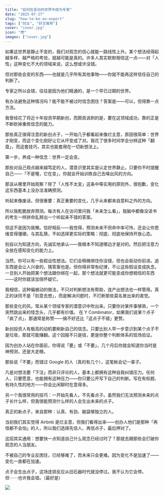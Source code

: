 ```yaml
---
title: "如何在变动的世界中成为专家"
date: "2025-07-27"
slug: "how-to-be-an-expert"
tags: ["创业", "好文推荐"]
cover: "cover.jpg"
icon: "😎"
images: ["cover.jpg"]
---
```

如果这世界是静止不变的，我们对观念的信心就能一路线性上升。某个想法经得起越多样、越严格的考验，就越可能是真的。许多人其实默默相信这一点——对「人性」这种变化不大的领域来说，这么想或许没错。



但对那些会变的东西——也就是几乎所有其他事物——你就不能再这样信任自己的判断了。



专家之所以会错，往往是因为他们精通的，是一个早已过期的世界。



有办法避免这种情况吗？能不能不被过时信念困住？答案是——可以，但得靠一点方法。



我曾经花了将近十年投资早期新创，而颇具讽刺的是，要在这领域成功，靠的正是不断砍掉重练信念的能力。



那些真正值得注意的新创点子，一开始几乎都看起来像烂主意，原因很简单：世界才刚变，而这个变化刚好让它从坏变成了对。我花了很多时间学会分辨这种「翻盘」，而这套技巧，其实也能套用在一切新想法上。



第一步，养成一种信念：世界一定会变。



那些对自己观点越来越笃定的人，潜意识里其实是认定世界静止。只要你不时提醒自己——「不是喔，它在变」，你就会开始训练自己去嗅出风的方向。



那该从哪里开始观察？除了「人性不太变」这条中等实用的原则外，很抱歉，变化这东西基本上没办法准确预测。



听起来像废话，但很重要：真正重要的变化，几乎从来都来自意料之外的方向。



所以我乾脆放弃预测。每次有人在访问里问我「未来怎么看」，我脑中都像没读书的考生一样拼命乱掰出一个听起来不错的答案。



但这不是因为我懒。恰好相反——我觉得，预测未来不但命中率可怜，还会让你思维变得僵硬。与其乱猜，不如选择更实际的策略：彻底、彻底地保持开放心态。



别自以为知道方向，先诚实地承认——我根本不知道哪边才是对的。然后把注意力全放在感知变化的能力上。



当然，你可以有一些假设性想法。它们会稍微绑住你没错，但也会驱动你前进。追东西是会让人兴奋的，猜答案也是。但你得非常有纪律，不让这些假设变成执念。
一旦别人开始把某个想法跟你绑在一起，那个想法就更可能变成你想相信的东西——这时你就该加倍怀疑它。



我相信，这种偏被动的做法，不只对判断想法有帮助，连产出想法也一样管用。真正的诀窍不是「刻意去想」，而是解决问题时，不打断那些莫名冒出来的直觉。



那些变化的风，常从某个领域专家的潜意识中吹出来。只要你对某件事够熟，一个突然跳出来的怪念头，几乎都有价值。
在 Y Combinator，如果我们说某个点子「疯了点」，那通常是称赞——搞不好还比「这点子不错」更赞。



新创投资人有极高的动机要刷新自己的信念。只要比别人早一步意识到某个点子不是垃圾，那就可能赚翻。这个回报不只是钱，更是你整个判断体系的现场验证。



因为创办人站在你面前，你得说「要」或「不要」，几个月后你就会知道你当时是神预测，还是大走眼。



那些说「不要」而错过 Google 的人（真的有几个），这笔帐会记一辈子。



凡是对想法要「下注」而非只评论的人，基本上都拥有这种自我纠错压力。任何人，只要愿意，也能拥有这种压力——你只要公开写下自己的判断。写在有标题、有持久性的地方——你会比闲聊时在意得多。



另一个我很常用的技巧：一开始先看人，不先看点子。虽然我们无法预测未来的点子长什么样，但我很能预测什么样的人会生出未来的点子。



真正的新点子，来自那种：认真、有劲、脑袋够独立的人。



当初我们其实觉得 Airbnb 是烂主意，但我们看得出来——创办人他们是那种「再怪都不会怕」的人，所以我们选择先信人、再信点子，最后押对了。



这招其实通用：想要快一点知道自己什么观念已经过时了？那就去跟那些会打破你观念的人当朋友。



不被自己的专业反困住，已经够难了，而未来只会更难。因为变化不是加速了——变化一直都在加速。



点子会生出点子，这场连锁反应从旧石器时代就没停过。我不认为它会停。
但⋯⋯也许我会错。（最好是）




![](https://prod-files-secure.s3.us-west-2.amazonaws.com/112d0858-5090-4d34-a606-b75eb8d65fd2/46476355-9cf3-4e99-9b7a-3531bc426380/1000202064.png?X-Amz-Algorithm=AWS4-HMAC-SHA256&X-Amz-Content-Sha256=UNSIGNED-PAYLOAD&X-Amz-Credential=ASIAZI2LB4667FDY2MU5%2F20250914%2Fus-west-2%2Fs3%2Faws4_request&X-Amz-Date=20250914T122150Z&X-Amz-Expires=3600&X-Amz-Security-Token=IQoJb3JpZ2luX2VjEN%2F%2F%2F%2F%2F%2F%2F%2F%2F%2F%2FwEaCXVzLXdlc3QtMiJGMEQCIAeiwF5Idi1GMiRk1SObJmoojwdjGl2Tn6obiNXA8w%2FIAiANbGO63%2Fjm6GDzzIO7hCMkYj%2BpJUiyk51BgAjpmZLspCr%2FAwhYEAAaDDYzNzQyMzE4MzgwNSIMgY2jpLtD9bVTAHSBKtwDDM4dlK3lReiVtbrev99VH%2B1sGqb0cEoDWUBgEw10WaTMg3%2BcUfFod3PsjQI0kGmll%2BSmYJ8AZBO1K8deohZuBiihFhtfSN6FbXk5SGGzwMMrwx%2FmKx1%2BazLqOWZZnXz5rwbLXuTUg2AgDuQunEfajIrX1c712cMfPHljgHpwx3dwSUd56Itcrfb%2BcQd302jHajRG5125bxQS8wPRiBr0Lq1kQLeUTXT2NldjFW%2Bqp96qgQIJ6Moih8zZ40eSfgZnt%2FMWy3le3R39fAnRPUcuclrSlhJXHlBvAuPK06qFoDmw7%2BKAPBBHg7QWKJv9O6d6vDESlJSS8jEstSl23FJavX9Gh7VxfLam%2BIhGM3k6R%2BwZpPYggVXYm5sql%2FKe2%2BnKPGsdL2BXZAX2gHMg8SugRKybA%2BHIuXSG0Bk5zOU4V1c7CTeWpGb8lrInXi17E3MyatI135lmMBaa%2FMQmomZkao6OXW4ozPpJ0dWZrtwsp97eQ7cH0tUfGsToMtzQnC3bYWRuCgZp9gD%2Fg%2F49SoaRebDzeYOKN%2FQArN4EoFcAsonyUcOzvqpos9zM1ilzsoenyTjyLbFdMKjpmcGN3pou%2B8tj8hzaMdgReNU710J2N8%2BTPqdTRr803IVDaUsw7s%2BZxgY6pgFp8SCKFtw3dimt1DQuY2u3UULbMA7x9RI9f0Qgwq9B2mmc2oBGenKf6pZcb5zpfO9%2FMidb99dq9OdhmCyiPvxtuvwgKr1gjXws%2B3i3mqTlmDoV1K5hVdkMiAzmFpUG%2BBPUMIKgFFNGyy8r4mmN9qcSAij0QdxpfF9w%2BzEDghPzGwN2CEBa8DIr2nivT1fnh7ANRlaUTyWJj5dzrnr0zLFO7CVb11DH&X-Amz-Signature=2e8c8a8da00707fd82000e6ca92635f522d7d617f8c30eee264c785fc61adaa8&X-Amz-SignedHeaders=host&x-amz-checksum-mode=ENABLED&x-id=GetObject)

